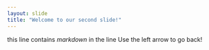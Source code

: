 ```yaml
---
layout: slide
title: "Welcome to our second slide!"
---
```

this line contains _markdown_ in the line
Use the left arrow to go back!
